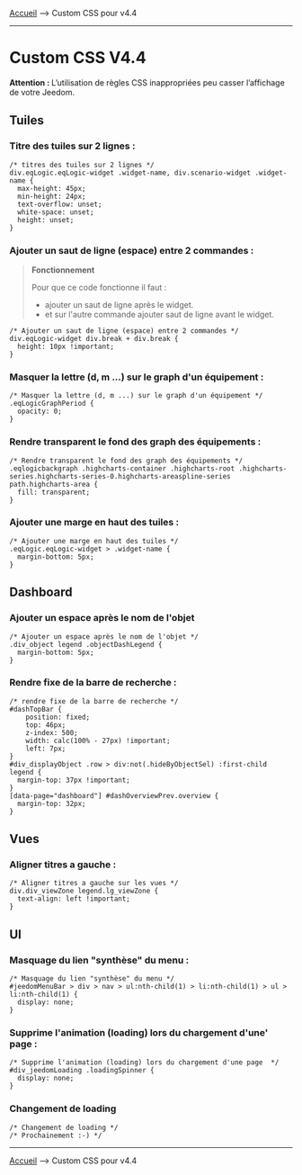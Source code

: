 
<a href="{{site.url}}/documentation">Accueil</a> --> Custom CSS pour v4.4

------------

# Custom CSS V4.4

<div class="alert alert-info"><i class="fa-solid fa-triangle-exclamation"></i> <strong>Attention : </strong> L’utilisation de règles CSS inappropriées peu casser l’affichage de votre Jeedom.</div>

## Tuiles

### Titre des tuiles sur 2 lignes :

```
/* titres des tuiles sur 2 lignes */
div.eqLogic.eqLogic-widget .widget-name, div.scenario-widget .widget-name {
  max-height: 45px;
  min-height: 24px;
  text-overflow: unset;
  white-space: unset;
  height: unset;
}
```

### Ajouter un saut de ligne (espace) entre 2 commandes :
> **Fonctionnement**
>
> Pour que ce code fonctionne il faut :
> - ajouter un saut de ligne après le widget.
> - et sur l'autre commande ajouter saut de ligne avant le widget.

```
/* Ajouter un saut de ligne (espace) entre 2 commandes */
div.eqLogic-widget div.break + div.break {
  height: 10px !important;
}
```

### Masquer la lettre (d, m ...) sur le graph d'un équipement :

```
/* Masquer la lettre (d, m ...) sur le graph d'un équipement */
.eqLogicGraphPeriod {
  opacity: 0;
}
```

### Rendre transparent le fond des graph des équipements :

```
/* Rendre transparent le fond des graph des équipements */
.eqlogicbackgraph .highcharts-container .highcharts-root .highcharts-series.highcharts-series-0.highcharts-areaspline-series path.highcharts-area {
  fill: transparent;
}
```

### Ajouter une marge en haut des tuiles :

```
/* Ajouter une marge en haut des tuiles */
.eqLogic.eqLogic-widget > .widget-name {
  margin-bottom: 5px;
}
```

## Dashboard

### Ajouter un espace après le nom de l'objet

```
/* Ajouter un espace après le nom de l'objet */
.div_object legend .objectDashLegend {
  margin-bottom: 5px;
}
```

### Rendre fixe de la barre de recherche :

```
/* rendre fixe de la barre de recherche */
#dashTopBar {
    position: fixed;
    top: 46px;
    z-index: 500;
    width: calc(100% - 27px) !important;
    left: 7px;
}
#div_displayObject .row > div:not(.hideByObjectSel) :first-child legend {
  margin-top: 37px !important;
}
[data-page="dashboard"] #dashOverviewPrev.overview {
  margin-top: 32px;
}
```

## Vues

### Aligner titres a gauche :

```
/* Aligner titres a gauche sur les vues */
div.div_viewZone legend.lg_viewZone {
  text-align: left !important;
}
```

## UI

### Masquage du lien "synthèse" du menu :
```
/* Masquage du lien "synthèse" du menu */
#jeedomMenuBar > div > nav > ul:nth-child(1) > li:nth-child(1) > ul > li:nth-child(1) {
  display: none;
}
```
### Supprime l'animation (loading) lors du chargement d'une' page :
```
/* Supprime l'animation (loading) lors du chargement d'une page  */
#div_jeedomLoading .loadingSpinner {
  display: none;
}
```
### Changement de loading

```
/* Changement de loading */
/* Prochainement :-) */
```

-------------------

<a href="{{site.url}}/documentation">Accueil</a> --> Custom CSS pour v4.4